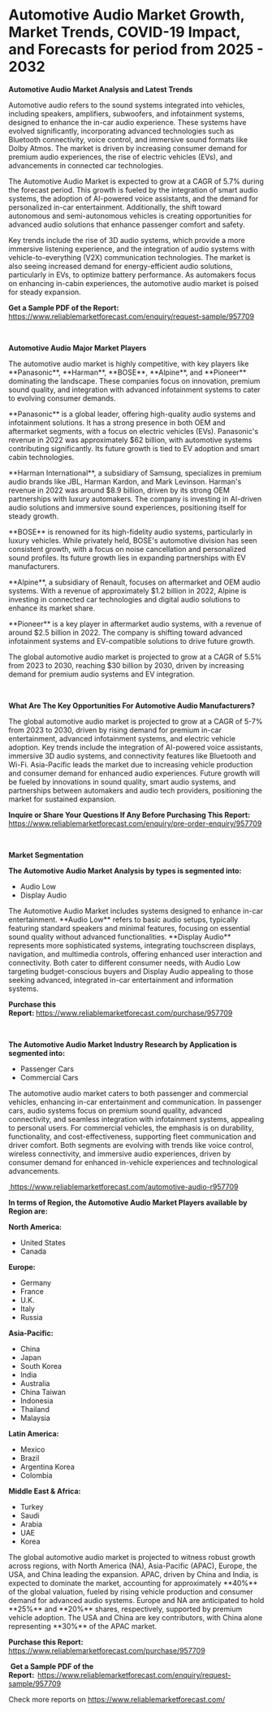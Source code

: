 <p><h1>Automotive Audio Market Growth, Market Trends, COVID-19 Impact, and Forecasts for period from 2025 - 2032</h1></p><p><strong>Automotive Audio Market Analysis and Latest Trends</strong></p>
<p><p>Automotive audio refers to the sound systems integrated into vehicles, including speakers, amplifiers, subwoofers, and infotainment systems, designed to enhance the in-car audio experience. These systems have evolved significantly, incorporating advanced technologies such as Bluetooth connectivity, voice control, and immersive sound formats like Dolby Atmos. The market is driven by increasing consumer demand for premium audio experiences, the rise of electric vehicles (EVs), and advancements in connected car technologies.</p><p>The Automotive Audio Market is expected to grow at a CAGR of 5.7% during the forecast period. This growth is fueled by the integration of smart audio systems, the adoption of AI-powered voice assistants, and the demand for personalized in-car entertainment. Additionally, the shift toward autonomous and semi-autonomous vehicles is creating opportunities for advanced audio solutions that enhance passenger comfort and safety.</p><p>Key trends include the rise of 3D audio systems, which provide a more immersive listening experience, and the integration of audio systems with vehicle-to-everything (V2X) communication technologies. The market is also seeing increased demand for energy-efficient audio solutions, particularly in EVs, to optimize battery performance. As automakers focus on enhancing in-cabin experiences, the automotive audio market is poised for steady expansion.</p></p>
<p><strong>Get a Sample PDF of the Report:&nbsp;</strong> <a href="https://www.reliablemarketforecast.com/enquiry/request-sample/957709?utm_campaign=1108&utm_medium=2&utm_source=Github&utm_content=ia&utm_term=22012025&utm_id=automotive-audio">https://www.reliablemarketforecast.com/enquiry/request-sample/957709</a></p>
<p>&nbsp;</p>
<p><strong>Automotive Audio Major Market Players</strong></p>
<p><p>The automotive audio market is highly competitive, with key players like **Panasonic**, **Harman**, **BOSE**, **Alpine**, and **Pioneer** dominating the landscape. These companies focus on innovation, premium sound quality, and integration with advanced infotainment systems to cater to evolving consumer demands.</p><p>**Panasonic** is a global leader, offering high-quality audio systems and infotainment solutions. It has a strong presence in both OEM and aftermarket segments, with a focus on electric vehicles (EVs). Panasonic's revenue in 2022 was approximately $62 billion, with automotive systems contributing significantly. Its future growth is tied to EV adoption and smart cabin technologies.</p><p>**Harman International**, a subsidiary of Samsung, specializes in premium audio brands like JBL, Harman Kardon, and Mark Levinson. Harman's revenue in 2022 was around $8.9 billion, driven by its strong OEM partnerships with luxury automakers. The company is investing in AI-driven audio solutions and immersive sound experiences, positioning itself for steady growth.</p><p>**BOSE** is renowned for its high-fidelity audio systems, particularly in luxury vehicles. While privately held, BOSE's automotive division has seen consistent growth, with a focus on noise cancellation and personalized sound profiles. Its future growth lies in expanding partnerships with EV manufacturers.</p><p>**Alpine**, a subsidiary of Renault, focuses on aftermarket and OEM audio systems. With a revenue of approximately $1.2 billion in 2022, Alpine is investing in connected car technologies and digital audio solutions to enhance its market share.</p><p>**Pioneer** is a key player in aftermarket audio systems, with a revenue of around $2.5 billion in 2022. The company is shifting toward advanced infotainment systems and EV-compatible solutions to drive future growth.</p><p>The global automotive audio market is projected to grow at a CAGR of 5.5% from 2023 to 2030, reaching $30 billion by 2030, driven by increasing demand for premium audio systems and EV integration.</p></p>
<p>&nbsp;</p>
<p><strong>What Are The Key Opportunities For Automotive Audio Manufacturers?</strong></p>
<p><p>The global automotive audio market is projected to grow at a CAGR of 5-7% from 2023 to 2030, driven by rising demand for premium in-car entertainment, advanced infotainment systems, and electric vehicle adoption. Key trends include the integration of AI-powered voice assistants, immersive 3D audio systems, and connectivity features like Bluetooth and Wi-Fi. Asia-Pacific leads the market due to increasing vehicle production and consumer demand for enhanced audio experiences. Future growth will be fueled by innovations in sound quality, smart audio systems, and partnerships between automakers and audio tech providers, positioning the market for sustained expansion.</p></p>
<p><strong>Inquire or Share Your Questions If Any Before Purchasing This Report:</strong> <a href="https://www.reliablemarketforecast.com/enquiry/pre-order-enquiry/957709?utm_campaign=1108&utm_medium=2&utm_source=Github&utm_content=ia&utm_term=22012025&utm_id=automotive-audio">https://www.reliablemarketforecast.com/enquiry/pre-order-enquiry/957709</a></p>
<p>&nbsp;</p>
<p><strong>Market Segmentation</strong></p>
<p><strong>The Automotive Audio Market Analysis by types is segmented into:</strong></p>
<p><ul><li>Audio Low</li><li>Display Audio</li></ul></p>
<p><p>The Automotive Audio Market includes systems designed to enhance in-car entertainment. **Audio Low** refers to basic audio setups, typically featuring standard speakers and minimal features, focusing on essential sound quality without advanced functionalities. **Display Audio** represents more sophisticated systems, integrating touchscreen displays, navigation, and multimedia controls, offering enhanced user interaction and connectivity. Both cater to different consumer needs, with Audio Low targeting budget-conscious buyers and Display Audio appealing to those seeking advanced, integrated in-car entertainment and information systems.</p></p>
<p><strong>Purchase this Report:&nbsp;</strong><a href="https://www.reliablemarketforecast.com/purchase/957709?utm_campaign=1108&utm_medium=2&utm_source=Github&utm_content=ia&utm_term=22012025&utm_id=automotive-audio">https://www.reliablemarketforecast.com/purchase/957709</a></p>
<p>&nbsp;</p>
<p><strong>The Automotive Audio Market Industry Research by Application is segmented into:</strong></p>
<p><ul><li>Passenger Cars</li><li>Commercial Cars</li></ul></p>
<p><p>The automotive audio market caters to both passenger and commercial vehicles, enhancing in-car entertainment and communication. In passenger cars, audio systems focus on premium sound quality, advanced connectivity, and seamless integration with infotainment systems, appealing to personal users. For commercial vehicles, the emphasis is on durability, functionality, and cost-effectiveness, supporting fleet communication and driver comfort. Both segments are evolving with trends like voice control, wireless connectivity, and immersive audio experiences, driven by consumer demand for enhanced in-vehicle experiences and technological advancements.</p></p>
<p><a href="https://www.reliablemarketforecast.com/automotive-audio-r957709?utm_campaign=1108&utm_medium=2&utm_source=Github&utm_content=ia&utm_term=22012025&utm_id=automotive-audio">&nbsp;https://www.reliablemarketforecast.com/automotive-audio-r957709</a></p>
<p><strong>In terms of Region, the Automotive Audio Market Players available by Region are:</strong></p>
<p>
    <p> <strong> North America: </strong>
        <ul>
            <li>United States</li>
            <li>Canada</li>
        </ul>
        </p> 
    <p> <strong> Europe: </strong>
        <ul>
            <li>Germany</li>
            <li>France</li>
            <li>U.K.</li>
            <li>Italy</li>
            <li>Russia</li>
        </ul>
        </p> 
    <p> <strong> Asia-Pacific: </strong>
        <ul>
            <li>China</li>
            <li>Japan</li>
            <li>South Korea</li>
            <li>India</li>
            <li>Australia</li>
            <li>China Taiwan</li>
            <li>Indonesia</li>
            <li>Thailand</li>
            <li>Malaysia</li>
        </ul>
        </p> 
    <p> <strong> Latin America: </strong>
        <ul>
            <li>Mexico</li>
            <li>Brazil</li>
            <li>Argentina Korea</li>
            <li>Colombia</li>
        </ul>
        </p> 
    <p> <strong> Middle East & Africa: </strong>
        <ul>
            <li>Turkey</li>
            <li>Saudi</li>
            <li>Arabia</li>
            <li>UAE</li>
            <li>Korea</li>
        </ul>
    </p>
    </p>
<p><p>The global automotive audio market is projected to witness robust growth across regions, with North America (NA), Asia-Pacific (APAC), Europe, the USA, and China leading the expansion. APAC, driven by China and India, is expected to dominate the market, accounting for approximately **40%** of the global valuation, fueled by rising vehicle production and consumer demand for advanced audio systems. Europe and NA are anticipated to hold **25%** and **20%** shares, respectively, supported by premium vehicle adoption. The USA and China are key contributors, with China alone representing **30%** of the APAC market.</p></p>
<p><strong>Purchase this Report: </strong><a href="https://www.reliablemarketforecast.com/purchase/957709?utm_campaign=1108&utm_medium=2&utm_source=Github&utm_content=ia&utm_term=22012025&utm_id=automotive-audio">https://www.reliablemarketforecast.com/purchase/957709</a></p>
<p>&nbsp;<strong>Get a Sample PDF of the Report:&nbsp;&nbsp;</strong><a href="https://www.reliablemarketforecast.com/enquiry/request-sample/957709?utm_campaign=1108&utm_medium=2&utm_source=Github&utm_content=ia&utm_term=22012025&utm_id=automotive-audio">https://www.reliablemarketforecast.com/enquiry/request-sample/957709</a></p>
<p><strong></strong></p>
<p>Check more reports on <a href="https://www.reliablemarketforecast.com/?utm_campaign=1108&utm_medium=2&utm_source=Github&utm_content=ia&utm_term=22012025&utm_id=automotive-audio">https://www.reliablemarketforecast.com/</a></p>